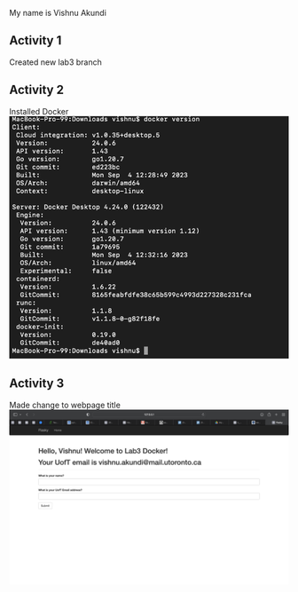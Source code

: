 My name is Vishnu Akundi
## Activity 1
Created new lab3  branch
## Activity 2
Installed Docker
![My Image](Activity2.png "Activity 2")
## Activity 3
Made change to webpage title
![My Image](Activity3.png "Activity 3")



